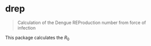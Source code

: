 # drep
> Calculation of the Dengue REProduction number from force of infection

This package calculates the $R_0$
